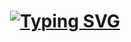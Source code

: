 <h1 align="center">
   <a href="https://git.io/typing-svg"><img src="https://readme-typing-svg.demolab.com?font=Fira+Code&duration=4000&pause=1000&color=F7F7F7&center=true&random=false&width=435&separator=%3C&lines=console.log(%22Nolan+Reilly%22);" alt="Typing SVG" /></a>
</h1>
